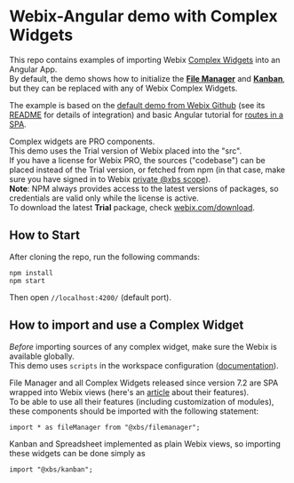 Webix-Angular demo with Complex Widgets
================

This repo contains examples of importing Webix [Complex Widgets](https://webix.com/widget/complex-widgets/) into an Angular App.<br/>By default, the demo shows how to initialize the [**File Manager**](https://webix.com/filemanager/) and [**Kanban**](https://webix.com/kanban/), but they can be replaced with any of Webix Complex Widgets.

The example is based on the [default demo from Webix Github](https://github.com/webix-hub/angular2-demo) (see its [README](https://github.com/webix-hub/angular2-demo#basics-of-usage) for details of integration) and basic Angular tutorial for [routes in a SPA](https://angular.io/guide/router-tutorial#using-angular-routes-in-a-single-page-application). <br/>


Complex widgets are PRO components.<br/>This demo uses the Trial version of Webix placed into the "src". <br/>If you have a license for Webix PRO, the sources ("codebase") can be placed instead of the Trial version, or fetched from npm (in that case, make sure you have signed in to Webix [private @xbs scope](https://docs.webix.com/desktop__install.html#installingwithnpm)). <br/>
**Note**: NPM always provides access to the latest versions of packages, so credentials are valid only while the license is active. <br/>
To download the latest **Trial** package, check [webix.com/download](https://webix.com/download/).

How to Start
----------------

After cloning the repo, run the following commands:

```
npm install
npm start
```
Then open `//localhost:4200/` (default port).

How to import and use a Complex Widget
-------

*Before* importing sources of any complex widget, make sure the Webix is available globally.<br/>This demo uses `scripts` in the workspace configuration ([documentation](https://angular.io/guide/workspace-config#style-script-config)).

File Manager and all Complex Widgets released since version 7.2 are SPA wrapped into Webix views (here's an [article](https://blog.webix.com/new-strategy-of-complex-widgets-why-webix-jet/) about their features).<br/>To be able to use all their features (including customization of modules), these components should be imported with the following statement:
```
import * as fileManager from "@xbs/filemanager";
```
Kanban and Spreadsheet implemented as plain Webix views, so importing these widgets can be done simply as
```
import "@xbs/kanban";
```

